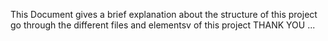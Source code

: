 This Document gives a brief explanation about the structure of this project 
go through the different files and elementsv of this project 
THANK YOU ...
